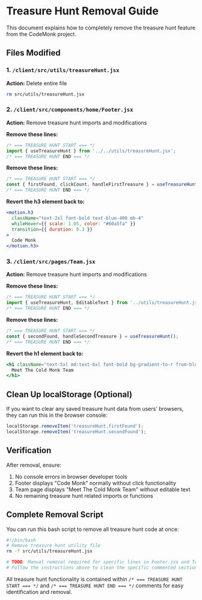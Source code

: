 # Treasure Hunt Removal Guide

This document explains how to completely remove the treasure hunt feature from the CodeMonk project.

## Files Modified

### 1. `/client/src/utils/treasureHunt.jsx`
**Action:** Delete entire file
```bash
rm src/utils/treasureHunt.jsx
```

### 2. `/client/src/components/home/Footer.jsx`
**Action:** Remove treasure hunt imports and modifications

**Remove these lines:**
```jsx
/* === TREASURE HUNT START === */
import { useTreasureHunt } from '../../utils/treasureHunt.jsx';
/* === TREASURE HUNT END === */
```

**Remove these lines:**
```jsx
/* === TREASURE HUNT START === */
const { firstFound, clickCount, handleFirstTreasure } = useTreasureHunt();
/* === TREASURE HUNT END === */
```

**Revert the h3 element back to:**
```jsx
<motion.h3 
  className="text-2xl font-bold text-blue-400 mb-4"
  whileHover={{ scale: 1.05, color: "#60a5fa" }}
  transition={{ duration: 0.3 }}
>
  Code Monk
</motion.h3>
```

### 3. `/client/src/pages/Team.jsx`
**Action:** Remove treasure hunt imports and modifications

**Remove these lines:**
```jsx
/* === TREASURE HUNT START === */
import { useTreasureHunt, EditableText } from '../utils/treasureHunt.jsx';
/* === TREASURE HUNT END === */
```

**Remove these lines:**
```jsx
/* === TREASURE HUNT START === */
const { secondFound, handleSecondTreasure } = useTreasureHunt();
/* === TREASURE HUNT END === */
```

**Revert the h1 element back to:**
```jsx
<h1 className="text-5xl md:text-6xl font-bold bg-gradient-to-r from-blue-600 to-purple-600 bg-clip-text text-transparent mb-6">
  Meet The Cold Monk Team
</h1>
```

## Clean Up localStorage (Optional)

If you want to clear any saved treasure hunt data from users' browsers, they can run this in the browser console:
```javascript
localStorage.removeItem('treasureHunt.firstFound');
localStorage.removeItem('treasureHunt.secondFound');
```

## Verification

After removal, ensure:
1. No console errors in browser developer tools
2. Footer displays "Code Monk" normally without click functionality
3. Team page displays "Meet The Cold Monk Team" without editable text
4. No remaining treasure hunt related imports or functions

## Complete Removal Script

You can run this bash script to remove all treasure hunt code at once:

```bash
#!/bin/bash
# Remove treasure hunt utility file
rm -f src/utils/treasureHunt.jsx

# TODO: Manual removal required for specific lines in Footer.jsx and Team.jsx
# Follow the instructions above to clean the specific commented sections
```

All treasure hunt functionality is contained within `/* === TREASURE HUNT START === */` and `/* === TREASURE HUNT END === */` comments for easy identification and removal.
